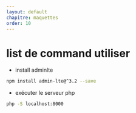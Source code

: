 ```yaml
---
layout: default
chapitre: maquettes
order: 10
---
```



# list de command utiliser  

- install adminlte
```bash
npm install admin-lte@^3.2 --save
```
- exécuter le serveur php
```bash
php -S localhost:8000
```
<!-- note -->



<!-- new slide -->